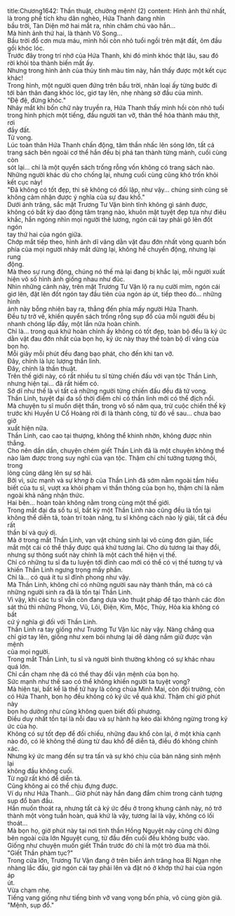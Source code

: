title:Chương1642: Thần thuật, chưởng mệnh! (2)
content:
Hình ảnh thứ nhất, là trong phế tích khu dân nghèo, Hứa Thanh đang nhìn<br>bầu trời, Tàn Diện mở hai mắt ra, nhìn chăm chú vào hắn...<br>Mà hình ảnh thứ hai, là thành Vô Song...<br>Bầu trời đổ cơn mưa máu, mình hồi còn nhỏ tuổi ngồi trên mặt đất, ôm đầu<br>gối khóc lóc.<br>Trước đây trong trí nhớ của Hứa Thanh, khi đó mình khóc thật lâu, sau đó<br>rời khỏi tòa thành biến mất ấy.<br>Nhưng trong hình ảnh của thủy tinh màu tím này, hắn thấy được một kết cục<br>khác!<br>Trong hình, một người quen đứng trên bầu trời, nhân loại ấy từng bước đi<br>tới bản thân đang khóc lóc, giơ tay lên, nhẹ nhàng sờ đầu của mình.<br>"Đệ đệ, đừng khóc."<br>Nháy mắt khi bốn chữ này truyền ra, Hứa Thanh thấy mình hồi còn nhỏ tuổi<br>trong hình phịch một tiếng, đầu người tan vỡ, thân thể hóa thành máu thịt, rơi<br>đầy đất.<br>Tử vong.<br>Lúc toàn thân Hứa Thanh chấn động, tâm thần nhấc lên sóng lớn, tất cả<br>trang sách bên ngoài cơ thể hắn đều bị phá tan thành từng mảnh, cuối cùng còn<br>sót lại... chỉ là một quyển sách trống rỗng vốn không có trang sách nào.<br>Những người khác dù cho chống lại, nhưng cuối cùng cũng khó trốn khỏi<br>kết cục này!<br>"Đã không có tốt đẹp, thì sẽ không có đối lập, như vậy… chúng sinh cũng sẽ<br>không cảm nhận được ý nghĩa của sự đau khổ."<br>Dưới ánh trăng, sắc mặt Trương Tư Vận bình tĩnh không gì sánh được,<br>không có bất kỳ dao động tâm trạng nào, khuôn mặt tuyệt đẹp tựa như điêu<br>khắc, hắn ngóng nhìn mọi người thê lương, ngón cái tay phải gõ lên đốt ngón<br>tay thứ hai của ngón giữa.<br>Chớp mắt tiếp theo, hình ảnh dĩ vãng dằn vặt đau đớn nhất vòng quanh bốn<br>phía của mọi người nháy mắt dừng lại, không hề chuyển động, nhưng lại rung<br>động.<br>Mà theo sự rung động, chúng nó thế mà lại đang bị khắc lại, mỗi người xuất<br>hiện vô số hình ảnh giống nhau như đúc.<br>Nhìn những cảnh này, trên mặt Trương Tư Vận lộ ra nụ cười mỉm, ngón cái<br>giơ lên, đặt lên đốt ngón tay đầu tiên của ngón áp út, tiếp theo đó... những hình<br>ảnh này bỗng nhiên bay ra, thẳng đến phía mấy người Hứa Thanh.<br>Đều tự trở về, khiến quyển sách trống rỗng sụp đổ của mỗi người đều bị<br>nhanh chóng lấp đầy, một lần nữa hoàn chỉnh.<br>Chỉ là... trong quá khứ hoàn chỉnh ấy không có tốt đẹp, toàn bộ đều là ký ức<br>dằn vặt đau đớn nhất của bọn họ, ký ức này thay thế toàn bộ dĩ vãng của bọn họ.<br>Mỗi giây mỗi phút đều đang bạo phát, cho đến khi tan vỡ.<br>Đây, chính là lực lượng thần linh.<br>Đây, chính là thần thuật.<br>Trên thế giới này, có rất nhiều tu sĩ từng chiến đấu với vạn tộc Thần Linh,<br>nhưng hiện tại... đã rất hiếm có.<br>Sở dĩ như thế là vì tất cả những người từng chiến đấu đều đã tử vong.<br>Thần Linh, tuyệt đại đa số thời điểm chỉ có thần linh mới có thể địch nổi.<br>Mà chuyện tu sĩ muốn diệt thần, trong vô số năm qua, trừ cuộc chiến thế kỷ<br>trước khi Huyền U Cổ Hoàng rời đi là thành công, từ đó về sau... chưa bao giờ<br>xuất hiện nữa.<br>Thần Linh, cao cao tại thượng, không thể khinh nhờn, không được nhìn<br>thẳng.<br>Cho nên dần dần, chuyện chém giết Thần Linh đã là một chuyện không thể<br>nào làm được trong suy nghĩ của vạn tộc. Thậm chí chỉ tưởng tượng thôi, trong<br>lòng cũng dâng lên sự sợ hãi.<br>Bởi vì, sức mạnh và sự kh*ng b* của Thần Linh đã sớm nằm ngoài tầm hiểu<br>biết của tu sĩ, vượt xa khỏi phạm vi thần thông của bọn họ, thậm chí là nằm<br>ngoài khả năng nhận thức.<br>Hai bên... hoàn toàn không nằm trong cùng một thế giới.<br>Trong mắt đại đa số tu sĩ, bất kỳ một Thần Linh nào cũng đều là tồn tại<br>không thể diễn tả, toàn trí toàn năng, tu sĩ không cách nào lý giải, tất cả đều rất<br>thần bí và quỷ dị.<br>Mà ở trong mắt Thần Linh, vạn vật chúng sinh lại vô cùng đơn giản, liếc<br>mắt một cái có thể thấy được quá khứ tương lai. Cho dù tương lai thay đổi,<br>nhưng sự thông suốt này chính là một cách thể hiện vị thế.<br>Chỉ có những tu sĩ đa tu luyện tới đỉnh cao mới có thể có vị thế tương tự và<br>khiến Thần Linh ngưng trọng mấy phần.<br>Chỉ là... có quá ít tu sĩ đỉnh phong như vậy.<br>Mà Thần Linh, không chỉ có những người sau này thành thần, mà có cả<br>những người sinh ra đã là tồn tại Thần Linh.<br>Vì vậy, khi các tu sĩ vẫn còn đang dựa vào thuật pháp để tạo thành các đòn<br>sát thủ thì những Phong, Vũ, Lôi, Điện, Kim, Mộc, Thủy, Hỏa kia không có bất<br>cứ ý nghĩa gì đối với Thần Linh.<br>Thần Linh ra tay giống như Trương Tư Vận lúc này vậy. Nàng chẳng qua<br>chỉ giơ tay lên, giống như xem bói nhưng lại dễ dàng nắm giữ được vận mệnh<br>của mọi người.<br>Trong mắt Thần Linh, tu sĩ và người bình thường không có sự khác nhau<br>quá lớn.<br>Chỉ cần chạm nhẹ đã có thể thay đổi vận mệnh của bọn họ.<br>Sức mạnh như thế sao có thể không khiến người ta tuyệt vọng?<br>Mà hiện tại, bất kể là thế tử hay là công chúa Minh Mai, còn đội trưởng, còn<br>có Hứa Thanh, bọn họ đều không có ký ức về quá khứ. Thậm chí giờ phút này<br>bọn họ dường như cũng không quen biết đối phương.<br>Điều duy nhất tồn tại là nỗi đau và sự hành hạ kéo dài không ngừng trong ký<br>ức của họ.<br>Không có sự tốt đẹp để đối chiếu, những đau khổ còn lại, ở một khía cạnh<br>nào đó, có lẽ không thể dùng từ đau khổ để diễn tả, điều đó không chính xác.<br>Nhưng ký ức mang đến sự tra tấn và sự khó chịu của bản năng sinh mệnh lại<br>không đầu không cuối.<br>Từ ngữ rất khó để diễn tả.<br>Cũng không ai có thể chịu đựng được.<br>Ví dụ như Hứa Thanh... Giờ phút này hắn đang đắm chìm trong cảnh tượng<br>sụp đổ ban đầu.<br>Hắn muốn thoát ra, nhưng tất cả ký ức đều ở trong khung cảnh này, nó trở<br>thành một vòng tuần hoàn, quá khứ là vậy, tương lai là vậy, không có lối thoát...<br>Mà bọn họ, giờ phút này tại nơi tinh thần Hồng Nguyệt này cũng chỉ đứng<br>bên ngoài cửa lớn Nguyệt cung, từ đầu đến cuối đều không bước vào.<br>Giống như chuyện muốn giết Thần trước đó chỉ là một trò đùa mà thôi.<br>"Giết Thần phàm tục?"<br>Trong cửa lớn, Trương Tư Vận đang ở trên biển ánh trăng hoa Bỉ Ngạn nhẹ<br>nhàng lắc đầu, giơ ngón cái tay phải lên và đặt nó ở khớp thứ hai của ngón áp<br>út.<br>Vừa chạm nhẹ.<br>Tiếng vang giống như tiếng bình vỡ vang vọng bốn phía, vô cùng giòn giã.<br>"Mệnh, sụp đổ."